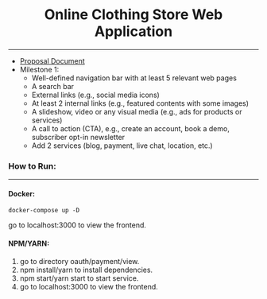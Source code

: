 <div align="center">
    <h1>Online Clothing Store Web Application</h1>
</div>

---

+ [Proposal Document](https://docs.google.com/document/d/1nWAhg3f3iFeXvfbOGcKO2rCT1z0vefzAPebZNY3n-tY/edit?usp=sharing)
+ Milestone 1:
    + Well-defined navigation bar with at least 5 relevant web pages
    + A search bar
    + External links (e.g., social media icons)
    + At least 2 internal links (e.g., featured contents with some images)
    + A slideshow, video or any visual media (e.g., ads for products or services)
    + A call to action (CTA), e.g., create an account, book a demo, subscriber opt-in
      newsletter
    + Add 2 services (blog, payment, live chat, location, etc.)


### How to Run:

----

#### Docker:
```
docker-compose up -D
```
go to localhost:3000 to view the frontend.

#### NPM/YARN:
1. go to directory oauth/payment/view.
2. npm install/yarn to install dependencies.
3. npm start/yarn start to start service.
4. go to localhost:3000 to view the frontend.

